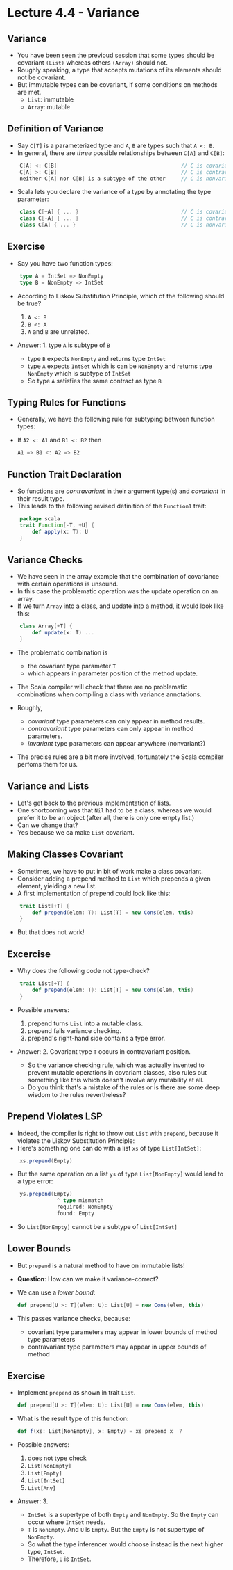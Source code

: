 # Lecture 4.4 - Variance
## Variance
* You have been seen the previoud session that some types should be covariant `(List)` whereas others `(Array)` should not.
* Roughly speaking, a type that accepts mutations of its elements should not be covariant. 
* But immutable types can be covariant, if some conditions on methods are met.
	* `List`: immutable
	* `Array`: mutable

## Definition of Variance
* Say `C[T]` is a parameterized type and `A`, `B` are types such that `A <: B`.
* In general, there are *three* possible relationships between `C[A]` and `C[B]`:

```scala
	C[A] <: C[B]										// C is covariant
	C[A] >: C[B]	   									// C is contravariant
	neither C[A] nor C[B] is a subtype of the other 	// C is nonvariant
```

* Scala lets you declare the variance of a type by annotating the type parameter:

```scala
	class C[+A] { ... }									// C is covariant
	class C[-A] { ... }									// C is contravariant
	class C[A] { ... }									// C is nonvariant
```

## Exercise
* Say you have two function types:

```scala
	type A = IntSet => NonEmpty
	type B = NonEmpty => IntSet
```

* According to Liskov Substitution Principle, which of the following should be true?
	1. `A <: B`
	2. `B <: A`
	3. `A` and `B` are unrelated.

* Answer: 1. type `A` is subtype of `B`
	* type `B` expects `NonEmpty` and returns type `IntSet`
	* type `A` expects `IntSet` which is can be `NonEmpty` and returns type `NonEmpty` which is subtype of `IntSet`
	* So type `A` satisfies the same contract as type `B`

## Typing Rules for Functions
* Generally, we have the following rule for subtyping between function types:
* If `A2 <: A1` and `B1 <: B2` then 

	```scala
	A1 => B1 <: A2 => B2
	``` 

## Function Trait Declaration
* So functions are *contravariant* in their argument type(s) and *covariant* in their result type.
* This leads to the following revised definition of the `Function1` trait:

```scala
	package scala
	trait Function[-T, +U] {
		def apply(x: T): U
	}
```

## Variance Checks
* We have seen in the array example that the combination of covariance with certain operations is unsound.
* In this case the problematic operation was the update operation on an array.
* If we turn `Array` into a class, and update into a method, it would look like this:

```scala
	class Array[+T] {
		def update(x: T) ...
	}
```

* The problematic combination is
	* the covariant type parameter `T`
	* which appears in parameter position of the method update.

* The Scala compiler will check that there are no problematic combinations when compiling a class with variance annotations.
* Roughly,
	* *covariant* type parameters can only appear in method results.
	* *contravariant* type parameters can only appear in method parameters.
	* *invariant* type parameters can appear anywhere (nonvariant?)

* The precise rules are a bit more involved, fortunately the Scala compiler perfoms them for us.

## Variance and Lists
* Let's get back to the previous implementation of lists.
* One shortcoming was that `Nil` had to be a class, whereas we would prefer it to be an object (after all, there is only one empty list.)
* Can we change that?
* Yes because we ca make `List` covariant.

## Making Classes Covariant
* Sometimes, we have to put in bit of work make a class covariant.
* Consider adding a prepend method to `List` which prepends a given element, yielding a new list.
* A first implementation of prepend could look like this:

```scala
	trait List[+T] {
		def prepend(elem: T): List[T] = new Cons(elem, this)
	}
```

* But that does not work!

## Excercise
* Why does the following code not type-check?

```scala
	trait List[+T] {
		def prepend(elem: T): List[T] = new Cons(elem, this)
	}
```

* Possible answers:
	1. prepend turns `List` into a mutable class.
	2. prepend fails variance checking.
	3. prepend's right-hand side contains a type error. 

* Answer: 2. Covariant type `T` occurs in contravariant position.
	* So the variance checking rule, which was actually invented to prevent mutable operations in covariant classes, also rules out something like this which doesn't involve any mutability at all. 
	* Do you think that's a mistake of the rules or is there are some deep wisdom to the rules nevertheless?

## Prepend Violates LSP
* Indeed, the compiler is right to throw out `List` with `prepend`, because it violates the Liskov Substitution Principle:
* Here's something one can do with a list `xs` of type `List[IntSet]`:

```scala
	xs.prepend(Empty)
```

* But the same operation on a list `ys` of type `List[NonEmpty]` would lead to a type error:

```scala
	ys.prepend(Empty)
				^ type mismatch
				required: NonEmpty
				found: Empty
```

* So `List[NonEmpty]` cannot be a subtype of `List[IntSet]`

## Lower Bounds
* But `prepend` is a natural method to have on immutable lists!
* **Question**: How can we make it variance-correct?
* We can use a *lower bound*:
	
	```scala
	def prepend[U >: T](elem: U): List[U] = new Cons(elem, this)
	```

* This passes variance checks, because:
	* covariant type parameters may appear in lower bounds of method type parameters
	* contravariant type parameters may appear in upper bounds of method

## Exercise
* Implement `prepend` as shown in trait `List`.

	```scala
	def prepend[U >: T](elem: U): List[U] = new Cons(elem, this)
	```
	
* What is the result type of this function:

	```scala
	def f(xs: List[NonEmpty], x: Empty) = xs prepend x	?
	```
	
*  Possible answers:
	1. does not type check
	2. `List[NonEmpty]`
	3. `List[Empty]`
	4. `List[IntSet]`
	5. `List[Any]`

* Answer: 3.    
	* `IntSet` is a supertype of both `Empty` and `NonEmpty`. So the `Empty` can occur where `IntSet` needs.
	*  `T` is `NonEmpty`. And `U` is `Empty`. But the `Empty` is not supertype of `NonEmpty`.
	*  So what the type inferencer would choose instead is the next higher type, `IntSet`. 
	*  Therefore, `U` is `IntSet`.
